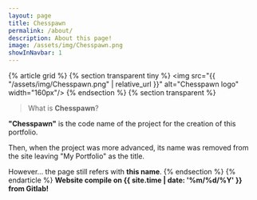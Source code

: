 ```yaml
---
layout: page
title: Chesspawn
permalink: /about/
description: About this page!
image: /assets/img/Chesspawn.png
showInNavbar: 1
---
```

{% article grid %}
{% section transparent tiny %}
<img src="{{ "/assets/img/Chesspawn.png" | relative_url }}" alt="Chesspawn logo" width="160px"/>
{% endsection %}
{% section transparent %}
> What is **Chesspawn**?

**"Chesspawn"** is the code name of the project for the creation of this portfolio.

Then, when the project was more advanced, its name was removed from the site leaving "My Portfolio" as the title.

However... the page still refers with **this name**.
{% endsection %}
{% endarticle %}
**Website compile on {{ site.time | date: '%m/%d/%Y' }} from Gitlab!**